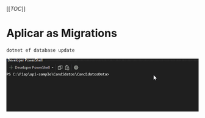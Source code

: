 [[_TOC_]]

# Aplicar as Migrations
```bash
dotnet ef database update
```

![gifanimation.gif](/.attachments/gifanimation-c06f0415-3737-4998-9f1a-ffdba46ba05d.gif)